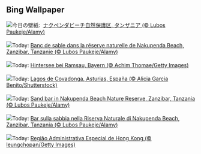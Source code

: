## Bing Wallpaper
![](https://www.bing.com/th?id=OHR.NakupendaBeach_JA-JP7735681361_UHD.jpg&w=1000)今日の壁紙: &nbsp;[ナクペンダビーチ自然保護区, タンザニア (© Lubos Paukeje/Alamy)](https://www.bing.com/th?id=OHR.NakupendaBeach_JA-JP7735681361_UHD.jpg)
<br><br/>
![](https://www.bing.com/th?id=OHR.NakupendaBeach_FR-FR4192491040_UHD.jpg&w=1000)Today: [Banc de sable dans la réserve naturelle de Nakupenda Beach, Zanzibar, Tanzanie (© Lubos Paukeje/Alamy)](https://www.bing.com/th?id=OHR.NakupendaBeach_FR-FR4192491040_UHD.jpg)
<br><br/>
![](https://www.bing.com/th?id=OHR.HinterseeBavaria_DE-DE6864169933_UHD.jpg&w=1000)Today: [Hintersee bei Ramsau, Bayern (© Achim Thomae/Getty Images)](https://www.bing.com/th?id=OHR.HinterseeBavaria_DE-DE6864169933_UHD.jpg)
<br><br/>
![](https://www.bing.com/th?id=OHR.AsturiasCovadonga_ES-ES5405317829_UHD.jpg&w=1000)Today: [Lagos de Covadonga, Asturias, España (© Alicia Garcia Benito/Shutterstock)](https://www.bing.com/th?id=OHR.AsturiasCovadonga_ES-ES5405317829_UHD.jpg)
<br><br/>
![](https://www.bing.com/th?id=OHR.NakupendaBeach_EN-GB3504823444_UHD.jpg&w=1000)Today: [Sand bar in Nakupenda Beach Nature Reserve, Zanzibar, Tanzania  (© Lubos Paukeje/Alamy)](https://www.bing.com/th?id=OHR.NakupendaBeach_EN-GB3504823444_UHD.jpg)
<br><br/>
![](https://www.bing.com/th?id=OHR.NakupendaBeach_IT-IT0086147539_UHD.jpg&w=1000)Today: [Bar sulla sabbia nella Riserva Naturale di Nakupenda Beach, Zanzibar, Tanzania (© Lubos Paukeje/Alamy)](https://www.bing.com/th?id=OHR.NakupendaBeach_IT-IT0086147539_UHD.jpg)
<br><br/>
![](https://www.bing.com/th?id=OHR.WorldPopDay_PT-BR1851252884_UHD.jpg&w=1000)Today: [Região Administrativa Especial de Hong Kong (© leungchopan/Getty Images)](https://www.bing.com/th?id=OHR.WorldPopDay_PT-BR1851252884_UHD.jpg)
<br><br/>
